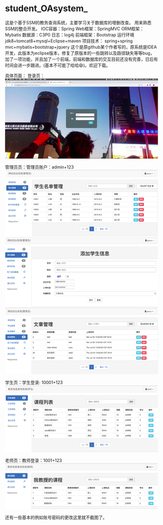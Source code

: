 # student_OAsystem_
这是个基于SSM的教务查询系统，主要学习关于数据库的增删改查。
用来熟悉SSM的整合开发。
IOC容器：Spring Web框架：SpringMVC 
ORM框架：Mybatis 
数据源：C3P0 
日志：log4j 
前端框架：Bootstrap 
运行环境 jdk8+tomcat8+mysql+Eclipse+maven
项目技术： spring+spring mvc+mybatis+bootstrap+jquery
这个是原github某个作者写的，原系统是IDEA开发，此版本为eclipse版本，修复了原版本的一些跳转以及路径缺失等等bug，加了一项功能，并且加了一个前端，前端和数据库的交互目前还没有完善，日后有时间会进一步跟进。(基本不可能了哈哈😄)。欢迎下载。

具体页面：
登录页：
![Alt text](https://raw.githubusercontent.com/wuruofeng/student_OAsystem/master/imgs/login.png)

管理员页：管理员账户：admin+123
![Alt text](https://raw.githubusercontent.com/wuruofeng/student_OAsystem/master/imgs/admin.png)
![Alt text](https://raw.githubusercontent.com/wuruofeng/student_OAsystem/master/imgs/addStudent.png)
![Alt text](https://raw.githubusercontent.com/wuruofeng/student_OAsystem/master/imgs/showNews.png)

学生页：学生登录: 10001+123
![Alt text](https://raw.githubusercontent.com/wuruofeng/student_OAsystem/master/imgs/showCourse.stu.png)

老师页：教师登录：1001+123
![Alt text](https://raw.githubusercontent.com/wuruofeng/student_OAsystem/master/imgs/showCourse.tea.png)

还有一些基本的例如账号密码的更改这里就不截图了。
